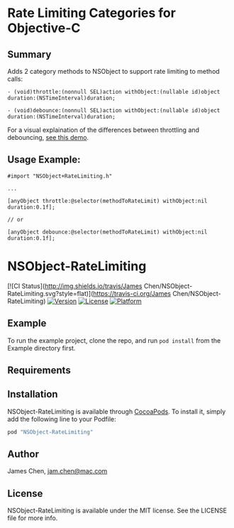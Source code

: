 # Rate Limiting Categories for Objective-C

## Summary

Adds 2 category methods to NSObject to support rate limiting to method calls:

`- (void)throttle:(nonnull SEL)action withObject:(nullable id)object duration:(NSTimeInterval)duration;`

`- (void)debounce:(nonnull SEL)action withObject:(nullable id)object duration:(NSTimeInterval)duration;`

For a visual explaination of the differences between throttling and debouncing, [see this demo](http://demo.nimius.net/debounce_throttle/).

## Usage Example:


```
#import "NSObject+RateLimiting.h"

...

[anyObject throttle:@selector(methodToRateLimit) withObject:nil duration:0.1f];

// or

[anyObject debounce:@selector(methodToRateLimit) withObject:nil duration:0.1f];
```



# NSObject-RateLimiting

[![CI Status](http://img.shields.io/travis/James Chen/NSObject-RateLimiting.svg?style=flat)](https://travis-ci.org/James Chen/NSObject-RateLimiting)
[![Version](https://img.shields.io/cocoapods/v/NSObject-RateLimiting.svg?style=flat)](http://cocoapods.org/pods/NSObject-RateLimiting)
[![License](https://img.shields.io/cocoapods/l/NSObject-RateLimiting.svg?style=flat)](http://cocoapods.org/pods/NSObject-RateLimiting)
[![Platform](https://img.shields.io/cocoapods/p/NSObject-RateLimiting.svg?style=flat)](http://cocoapods.org/pods/NSObject-RateLimiting)

## Example

To run the example project, clone the repo, and run `pod install` from the Example directory first.

## Requirements

## Installation

NSObject-RateLimiting is available through [CocoaPods](http://cocoapods.org). To install
it, simply add the following line to your Podfile:

```ruby
pod "NSObject-RateLimiting"
```

## Author

James Chen, jam.chen@mac.com

## License

NSObject-RateLimiting is available under the MIT license. See the LICENSE file for more info.
